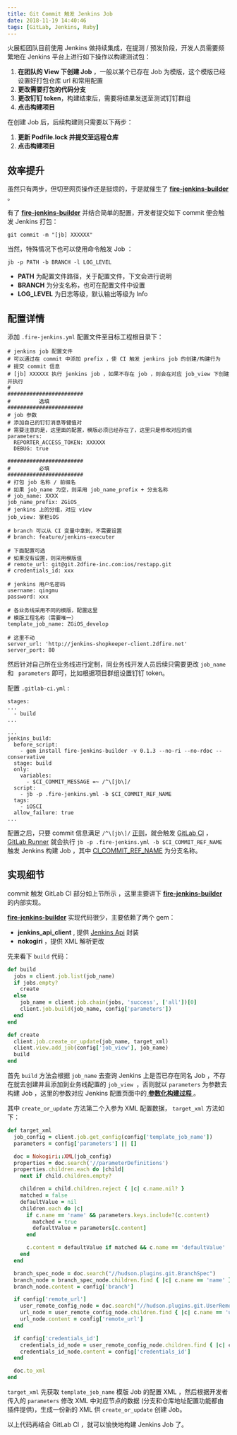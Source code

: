 ```yaml
---
title: Git Commit 触发 Jenkins Job
date: 2018-11-19 14:40:46
tags: [GitLab, Jenkins, Ruby]
---
```



火展柜团队目前使用 Jenkins 做持续集成，在提测 / 预发阶段，开发人员需要频繁地在 Jenkins 平台上进行如下操作以构建测试包：

1. **在团队的 View 下创建 Job** ，一般以某个已存在 Job 为模版，这个模版已经设置好打包仓库 url 和常用配置
2. **更改需要打包的代码分支**
3. **更改钉钉 token**，构建结束后，需要将结果发送至测试钉钉群组
4. **点击构建项目**

在创建 Job 后，后续构建则只需要以下两步：

1. **更新 Podfile.lock 并提交至远程仓库**
2. **点击构建项目**



<!--more-->

## 效率提升

虽然只有两步，但切至网页操作还是挺烦的，于是就催生了 [**fire-jenkins-builder**](https://github.com/tripleCC/fire-jenkins-builder) 。

有了 [**fire-jenkins-builder**](https://github.com/tripleCC/fire-jenkins-builder) 并结合简单的配置，开发者提交如下 commit 便会触发 Jenkins 打包：

```
git commit -m "[jb] XXXXXX"
```

当然，特殊情况下也可以使用命令触发 Job ：

```
jb -p PATH -b BRANCH -l LOG_LEVEL
```

- **PATH** 为配置文件路径，关于配置文件，下文会进行说明
- **BRANCH** 为分支名称，也可在配置文件中设置
- **LOG_LEVEL** 为日志等级，默认输出等级为 Info

## 配置详情

添加 `.fire-jenkins.yml` 配置文件至目标工程根目录下：

```
# jenkins job 配置文件
# 可以通过在 commit 中添加 prefix ，使 CI 触发 jenkins job 的创建/构建行为
# 提交 commit 信息
# [jb] XXXXXX 执行 jenkins job ，如果不存在 job ，则会在对应 job_view 下创建并执行
#
########################
#         选填
########################
# job 参数
# 添加自己的钉钉消息等健值对
# 需要注意的是，这里面的配置，模版必须已经存在了，这里只是修改对应的值
parameters:
  REPORTER_ACCESS_TOKEN: XXXXXX
  DEBUG: true

########################
#         必填
########################
# 打包 job 名称 / 前缀名
# 如果 job_name 为空，则采用 job_name_prefix + 分支名称
# job_name: XXXX
job_name_prefix: ZGiOS_
# jenkins 上的分组，对应 view
job_view: 掌柜iOS

# branch 可以从 CI 变量中拿到，不需要设置
# branch: feature/jenkins-executer

# 下面配置可选
# 如果没有设置，则采用模版值
# remote_url: git@git.2dfire-inc.com:ios/restapp.git
# credentials_id: xxx

# jenkins 用户名密码
username: qingmu
password: xxx

# 各业务线采用不同的模版，配置这里
# 模版工程名称（需要唯一）
template_job_name: ZGiOS_develop

# 这里不动
server_url: 'http://jenkins-shopkeeper-client.2dfire.net'
server_port: 80
```

然后针对自己所在业务线进行定制，同业务线开发人员后续只需要更改 `job_name` 和 ` parameters` 即可，比如根据项目群组设置钉钉 token。

配置 `.gitlab-ci.yml` :

```
stages:
...
  - build
...

...
jenkins_build:
  before_script:
    - gem install fire-jenkins-builder -v 0.1.3 --no-ri --no-rdoc --conservative
  stage: build
  only:
    variables:
      - $CI_COMMIT_MESSAGE =~ /^\[jb\]/
  script: 
    - jb -p .fire-jenkins.yml -b $CI_COMMIT_REF_NAME
  tags:
    - iOSCI
  allow_failure: true
...
```

配置之后，只要 commit 信息满足 `/^\[jb\]/` [正则](https://docs.gitlab.com/ee/ci/variables/#variables-expressions)，就会触发 [GitLab CI](https://docs.gitlab.com/ee/ci/) ，[GitLab Runner](https://docs.gitlab.com/runner/index.html#gitlab-runner) 就会执行  `jb -p .fire-jenkins.yml -b $CI_COMMIT_REF_NAME`  触发 Jenkins 构建 Job ，其中 [CI_COMMIT_REF_NAME](https://docs.gitlab.com/ee/ci/variables/#priority-of-variables) 为分支名称。

## 实现细节

commit 触发 GitLab CI 部分如上节所示 ，这里主要讲下 [**fire-jenkins-builder**](https://github.com/tripleCC/fire-jenkins-builder)  的内部实现。

 [**fire-jenkins-builder**](https://github.com/tripleCC/fire-jenkins-builder)  实现代码很少，主要依赖了两个 gem：

- **jenkins_api_client** ,  提供 [Jenkins Api](https://wiki.jenkins.io/display/JENKINS/Remote+access+API) 封装
- **nokogiri** ，提供 XML 解析更改

先来看下 `build` 代码：

```ruby
def build
  jobs = client.job.list(job_name)
  if jobs.empty?
    create
  else
    job_name = client.job.chain(jobs, 'success', ['all'])[0]
    client.job.build(job_name, config['parameters'])
  end
end

def create
  client.job.create_or_update(job_name, target_xml)
  client.view.add_job(config['job_view'], job_name)
  build
end
```

首先 `build` 方法会根据 `job_name` 去查询 Jenkins 上是否已存在同名 Job ，不存在就去创建并且添加到业务线配置的 `job_view `，否则就以 `parameters` 为参数去构建 Job  ，这里的参数对应 Jenkins 配置页面中的[ **参数化构建过程** ](https://wiki.jenkins.io/display/JENKINS/Parameterized+Build)。

其中 `create_or_update` 方法第二个入参为 XML 配置数据， `target_xml` 方法如下：

```ruby
def target_xml
  job_config = client.job.get_config(config['template_job_name'])		
  parameters = config['parameters'] || []

  doc = Nokogiri::XML(job_config)
  properties = doc.search('//parameterDefinitions')
  properties.children.each do |child|
    next if child.children.empty?

    children = child.children.reject { |c| c.name.nil? }
    matched = false
    defaultValue = nil
    children.each do |c|
      if c.name == 'name' && parameters.keys.include?(c.content)
    	matched = true 
        defaultValue = parameters[c.content]
      end

      c.content = defaultValue if matched && c.name == 'defaultValue'
    end
  end

  branch_spec_node = doc.search("//hudson.plugins.git.BranchSpec")
  branch_node = branch_spec_node.children.find { |c| c.name == 'name' }
  branch_node.content = config['branch']

  if config['remote_url']
    user_remote_config_node = doc.search("//hudson.plugins.git.UserRemoteConfig")
    url_node = user_remote_config_node.children.find { |c| c.name == 'url' }
    url_node.content = config['remote_url']
  end

  if config['credentials_id']
    credentials_id_node = user_remote_config_node.children.find { |c| c.name == 'credentialsId' }
    credentials_id_node.content = config['credentials_id']
  end

  doc.to_xml
end
```

`target_xml` 先获取 `template_job_name` 模版 Job 的配置 XML ，然后根据开发者传入的 `parameters` 修改 XML 中对应节点的数据 (分支和仓库地址配置功能都由插件提供)，生成一份新的 XML 供 `create_or_update` 创建 Job。 

以上代码再结合 GitLab CI ，就可以愉快地构建 Jenkins Job 了。

